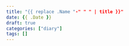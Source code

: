 ```yaml
---
title: "{{ replace .Name "-" " " | title }}"
date: {{ .Date }}
draft: true
categories: ["diary"]
tags: []
---
```


